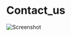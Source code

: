 # Contact_us

![Screenshot](https://user-images.githubusercontent.com/53143114/116798312-837edd80-aaee-11eb-88cb-a6e016480d02.jpeg)

